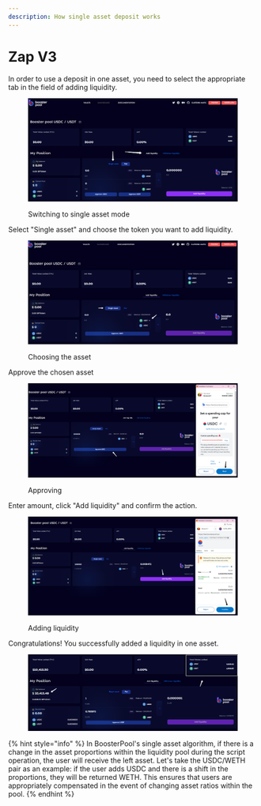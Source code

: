 ```yaml
---
description: How single asset deposit works
---
```


# Zap V3

In order to use a deposit in one asset, you need to select the appropriate tab in the field of adding liquidity.

<figure><img src="../../.gitbook/assets/image (39).png" alt=""><figcaption><p>Switching to single asset mode</p></figcaption></figure>

Select "Single asset" and choose the token you want to add liquidity.

<figure><img src="../../.gitbook/assets/image (45).png" alt=""><figcaption><p>Choosing the asset</p></figcaption></figure>

Approve the chosen asset

<figure><img src="../../.gitbook/assets/image (44).png" alt=""><figcaption><p>Approving</p></figcaption></figure>

Enter amount, click "Add liquidity" and confirm the action.

<figure><img src="../../.gitbook/assets/image (12).png" alt=""><figcaption><p>Adding liquidity</p></figcaption></figure>

Congratulations! You successfully added a liquidity in one asset.

<figure><img src="../../.gitbook/assets/image (50).png" alt=""><figcaption></figcaption></figure>

{% hint style="info" %}
In BoosterPool's single asset algorithm, if there is a change in the asset proportions within the liquidity pool during the script operation, the user will receive the left asset. Let's take the USDC/WETH pair as an example: if the user adds USDC and there is a shift in the proportions, they will be returned WETH. This ensures that users are appropriately compensated in the event of changing asset ratios within the pool.
{% endhint %}
